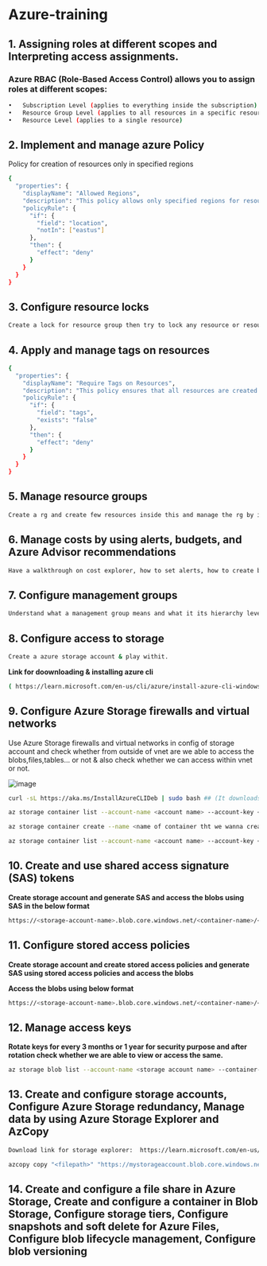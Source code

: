 # Azure-training

## 1.	Assigning roles at different scopes and Interpreting access assignments.

### Azure RBAC (Role-Based Access Control) allows you to assign roles at different scopes: 
```bash
•	Subscription Level (applies to everything inside the subscription)
•	Resource Group Level (applies to all resources in a specific resource group)
•	Resource Level (applies to a single resource)
```
## 2. Implement and manage azure Policy

Policy for creation of resources only in specified regions

```bash
{
  "properties": {
    "displayName": "Allowed Regions",
    "description": "This policy allows only specified regions for resources.",
    "policyRule": {
      "if": {
        "field": "location",
        "notIn": ["eastus"]
      },
      "then": {
        "effect": "deny"
      }
    }
  }
}
```
## 3. Configure resource locks
```bash
Create a lock for resource group then try to lock any resource or resource group.
```

## 4. Apply and manage tags on resources


```bash
{
  "properties": {
    "displayName": "Require Tags on Resources",
    "description": "This policy ensures that all resources are created with tags.",
    "policyRule": {
      "if": {
        "field": "tags",
        "exists": "false"
      },
      "then": {
        "effect": "deny"
      }
    }
  }
}
```
## 5. Manage resource groups

```bash
Create a rg and create few resources inside this and manage the rg by implementing locks, tags to rg,Migrating resources from one RG to other.
```

## 6. Manage costs by using alerts, budgets, and Azure Advisor recommendations
```bash
Have a walkthrough on cost explorer, how to set alerts, how to create budget alerts?
```

## 7. 	Configure management groups
```bash
Understand what a management group means and what it its hierarchy level.
```
## 8. Configure access to storage
```bash
Create a azure storage account & play withit.  
```
**Link for doownloading & installing azure cli**
```bash
( https://learn.microsoft.com/en-us/cli/azure/install-azure-cli-windows?pivots=msi#install-or-update )
```

## 9. 	Configure Azure Storage firewalls and virtual networks

Use  Azure Storage firewalls and virtual networks in config of storage account and check whether from outside of vnet are we able to access the blobs,files,tables…  or not &  also check whether we can access within vnet or not.

![image](https://github.com/user-attachments/assets/682acb7f-4f0c-4a5d-9256-eee9fbf31704)
```bash
curl -sL https://aka.ms/InstallAzureCLIDeb | sudo bash ## (It downloads and runs a script that installs the Azure Command-Line Interface (CLI) for Debian-based Linux distributions)
```
```bash
az storage container list --account-name <account name> --account-key <access key> ## (It retrieves and lists all the storage containers in the specified Azure Storage account by authenticating using the provided account name and access key)
```
```bash
az storage container create --name <name of container tht we wanna create> --account-name <storage acc. name> --account-key <access key>
```
```bash
az storage container list --account-name <account name> --account-key <access key>
```

## 10. Create and use shared access signature (SAS) tokens

**Create storage account and generate SAS and access the blobs using SAS in the below format**

```bash
https://<storage-account-name>.blob.core.windows.net/<container-name>/<blob-name>?<SAS-token>
```
## 11. Configure stored access policies

**Create storage account and create stored access policies  and generate SAS using stored access policies and access the blobs**

 **Access the blobs using below format**
 ```bash
https://<storage-account-name>.blob.core.windows.net/<container-name>/<blob-name>?<SAS-token>
```
## 12.	Manage access keys

**Rotate keys for every 3 months or 1 year for security purpose and after rotation check whether we are able to view or access the same.**

```bash
az storage blob list --account-name <storage account name> --container-name <container name> --account-key <access key>
```

## 13. Create and configure storage accounts, Configure Azure Storage redundancy, Manage data by using Azure Storage Explorer and AzCopy
```bash
Download link for storage explorer:  https://learn.microsoft.com/en-us/azure/storage/common/storage-use-azcopy-v10?tabs=dnf

azcopy copy "<filepath>" "https://mystorageaccount.blob.core.windows.net/mycontainer?<SAS_Token>"

```
## 14. Create and configure a file share in Azure Storage, Create and configure a container in Blob Storage, Configure storage tiers, Configure snapshots and soft delete for Azure Files, Configure blob lifecycle management, Configure blob versioning


